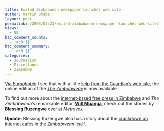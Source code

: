 ```yaml
---
title: Exiled Zimbabwean newspaper launches web site
author: Martin Stabe
layout: post
permalink: /2005/03/23/exiled-zimbabwean-newspaper-launches-web-site/
views:
  - 58
btc_comment_counts:
  - 'a:0:{}'
btc_comment_summary:
  - 'a:0:{}'
categories:
  - Journalism
  - Miscellanea
  - Zimbabwe
---
```

[Via *Europhobia*][1] I see that with a little [help from the Guardian&rsquo;s web site][2], the online edition of the *[The Zimbabwean][3]* is now available.

To find out more about the [internet-based free press in Zimbabwe][4] and *The Zimbabwean&rsquo;s* remarkable editor, [**Wilf Mbanga**][5], check out the stories by **Blessing Ruzengwe** over at *Metrovox.*

**Update:** Blessing Ruzengwe also has a story about the [crackdown on internet caf&eacute;s][6] in the *Zimbabwean* itself.

 [1]: http://europhobia.blogspot.com/2005/03/voice-for-voiceless.html
 [2]: http://blogs.guardian.co.uk/news/archives/world_news/2005/03/21/the_zimbabweans_website_launches.html
 [3]: http://www.thezimbabwean.co.uk/
 [4]: http://cgmg.jour.city.ac.uk/news.php?story=217
 [5]: http://cgmg.jour.city.ac.uk/news.php?story=249
 [6]: http://www.thezimbabwean.co.uk/18-march-2005/mugabe-clamps-down-on-internet-cafes.html